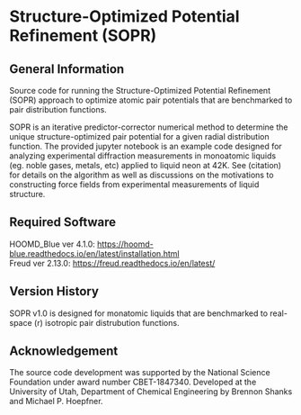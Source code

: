 # Structure-Optimized Potential Refinement (SOPR)
 
## General Information
Source code for running the Structure-Optimized Potential Refinement (SOPR) approach to optimize atomic pair potentials that are benchmarked to pair distribution functions. 

SOPR is an iterative predictor-corrector numerical method to determine the unique structure-optimized pair potential for a given radial distribution function. The provided jupyter notebook is an example code designed for analyzing experimental diffraction measurements in monoatomic liquids (eg. noble gases, metals, etc) applied to liquid neon at 42K. See (citation) for details on the algorithm as well as discussions on the motivations to constructing force fields from experimental measurements of liquid structure.    

## Required Software
HOOMD_Blue ver 4.1.0: https://hoomd-blue.readthedocs.io/en/latest/installation.html <br />
Freud ver 2.13.0: https://freud.readthedocs.io/en/latest/ <br />

## Version History
SOPR v1.0 is designed for monatomic liquids that are benchmarked to real-space (r) isotropic pair distrubution functions. 

## Acknowledgement
The source code development was supported by the National Science Foundation under award number CBET-1847340. Developed at the University of Utah, Department of Chemical Engineering by Brennon Shanks and Michael P. Hoepfner.  
